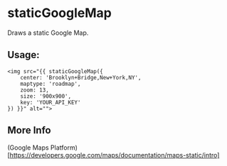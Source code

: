 # staticGoogleMap

Draws a static Google Map.

## Usage:
```
<img src="{{ staticGoogleMap({
    center: 'Brooklyn+Bridge,New+York,NY',
    maptype: 'roadmap',
    zoom: 13,
    size: '900x900',
    key: 'YOUR_API_KEY'
}) }}" alt="">
```

## More Info
(Google Maps Platform)[https://developers.google.com/maps/documentation/maps-static/intro]